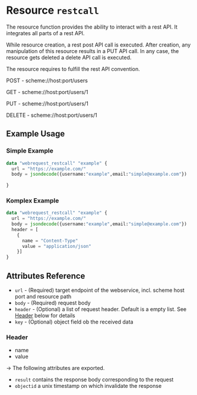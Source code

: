 # Resource `restcall`

The resource function provides the ability to interact with a rest API.
It integrates all parts of a rest API.

While resource creation, a rest post API call is executed. After creation, any manipulation of this resource results in a
PUT API call. In any case, the resource gets deleted a delete API call is executed.

The resource requires to fulfill the rest API convention.


POST   - scheme://host:port/users

GET    - scheme://host:port/users/1

PUT    - scheme://host:port/users/1

DELETE - scheme://host:port/users/1

## Example Usage

### Simple Example
```terraform
data "webrequest_restcall" "example" {
  url = "https://example.com/"
  body = jsondecode({username:"example",email:"simple@example.com"})
  
}
```
### Komplex Example
````terraform
data "webrequest_restcall" "example" {
  url = "https://example.com/"
  body = jsondecode({username:"example",email:"simple@example.com"})
  header = [
    {
      name = "Content-Type"
      value = "application/json"
    }]
}
````

## Attributes Reference

* `url` - (Required) target endpoint of the webservice, incl. scheme host port and resource path
* `body` - (Required) request body
* `header` - (Optional) a list of request header. Default is a empty list. See [Header](#Header) below for details
* `key` - (Optional) object field ob the received data

### Header

* name
* value

-> The following attributes are exported.

- `result` contains the response body corresponding to the request
- `objectid` a unix timestamp on which invalidate the response 
